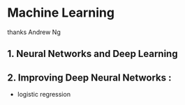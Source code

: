 # Machine Learning 

thanks Andrew Ng

## 1. Neural Networks  and Deep Learning 

## 2. Improving Deep Neural Networks :
-   logistic regression




